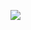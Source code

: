 <img src="https://github.com/madein713/test_biometric_project/workflows/Python%20package/badge.svg?branch=master"><br>
